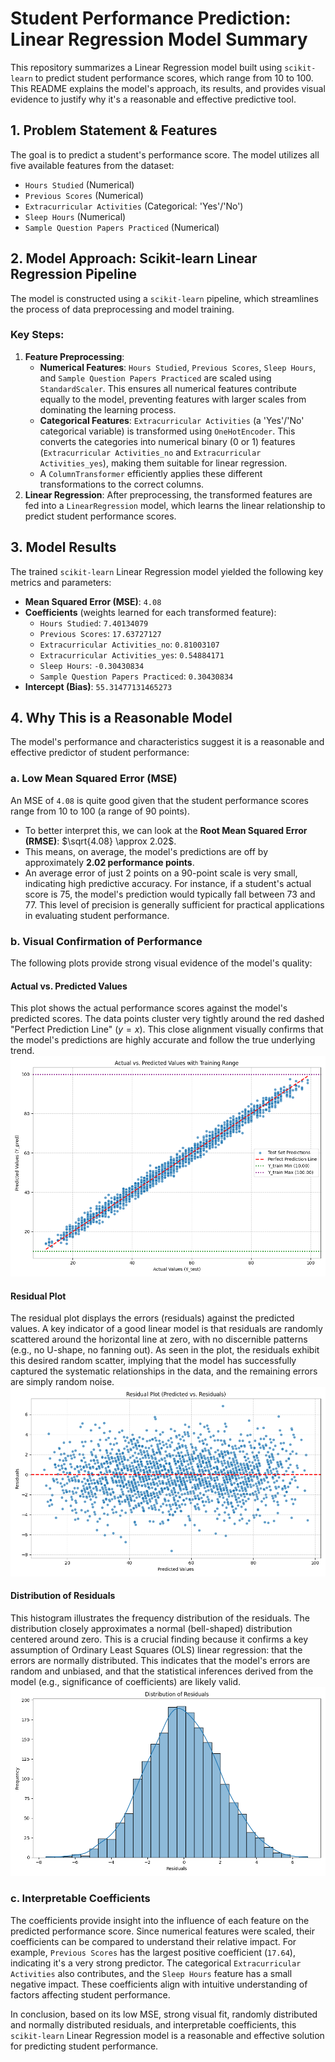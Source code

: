 # Student Performance Prediction: Linear Regression Model Summary

This repository summarizes a Linear Regression model built using `scikit-learn` to predict student performance scores, which range from 10 to 100. This README explains the model's approach, its results, and provides visual evidence to justify why it's a reasonable and effective predictive tool.

## 1. Problem Statement & Features

The goal is to predict a student's performance score. The model utilizes all five available features from the dataset:

* `Hours Studied` (Numerical)
* `Previous Scores` (Numerical)
* `Extracurricular Activities` (Categorical: 'Yes'/'No')
* `Sleep Hours` (Numerical)
* `Sample Question Papers Practiced` (Numerical)

## 2. Model Approach: Scikit-learn Linear Regression Pipeline

The model is constructed using a `scikit-learn` pipeline, which streamlines the process of data preprocessing and model training.

### Key Steps:

1.  **Feature Preprocessing**:
    * **Numerical Features**: `Hours Studied`, `Previous Scores`, `Sleep Hours`, and `Sample Question Papers Practiced` are scaled using `StandardScaler`. This ensures all numerical features contribute equally to the model, preventing features with larger scales from dominating the learning process.
    * **Categorical Features**: `Extracurricular Activities` (a 'Yes'/'No' categorical variable) is transformed using `OneHotEncoder`. This converts the categories into numerical binary (0 or 1) features (`Extracurricular Activities_no` and `Extracurricular Activities_yes`), making them suitable for linear regression.
    * A `ColumnTransformer` efficiently applies these different transformations to the correct columns.
2.  **Linear Regression**: After preprocessing, the transformed features are fed into a `LinearRegression` model, which learns the linear relationship to predict student performance scores.

## 3. Model Results

The trained `scikit-learn` Linear Regression model yielded the following key metrics and parameters:

* **Mean Squared Error (MSE)**: `4.08`
* **Coefficients** (weights learned for each transformed feature):
    * `Hours Studied`: `7.40134079`
    * `Previous Scores`: `17.63727127`
    * `Extracurricular Activities_no`: `0.81003107`
    * `Extracurricular Activities_yes`: `0.54884171`
    * `Sleep Hours`: `-0.30430834`
    * `Sample Question Papers Practiced`: `0.30430834`
* **Intercept (Bias)**: `55.31477131465273`

## 4. Why This is a Reasonable Model

The model's performance and characteristics suggest it is a reasonable and effective predictor of student performance:

### a. Low Mean Squared Error (MSE)

An MSE of `4.08` is quite good given that the student performance scores range from 10 to 100 (a range of 90 points).

* To better interpret this, we can look at the **Root Mean Squared Error (RMSE)**: $\sqrt{4.08} \approx 2.02$.
* This means, on average, the model's predictions are off by approximately **2.02 performance points**.
* An average error of just 2 points on a 90-point scale is very small, indicating high predictive accuracy. For instance, if a student's actual score is 75, the model's prediction would typically fall between 73 and 77. This level of precision is generally sufficient for practical applications in evaluating student performance.

### b. Visual Confirmation of Performance

The following plots provide strong visual evidence of the model's quality:

#### Actual vs. Predicted Values
This plot shows the actual performance scores against the model's predicted scores. The data points cluster very tightly around the red dashed "Perfect Prediction Line" ($y=x$). This close alignment visually confirms that the model's predictions are highly accurate and follow the true underlying trend.
![Actual vs. Predicted Values with Training Range](./images/linear_reg_scikit_basic_actual_vs_predict.png)

#### Residual Plot
The residual plot displays the errors (residuals) against the predicted values. A key indicator of a good linear model is that residuals are randomly scattered around the horizontal line at zero, with no discernible patterns (e.g., no U-shape, no fanning out). As seen in the plot, the residuals exhibit this desired random scatter, implying that the model has successfully captured the systematic relationships in the data, and the remaining errors are simply random noise.
![Residual Plot (Predicted vs. Residuals)](./images/linear_reg_scikit_basic_residuals.png)

#### Distribution of Residuals
This histogram illustrates the frequency distribution of the residuals. The distribution closely approximates a normal (bell-shaped) distribution centered around zero. This is a crucial finding because it confirms a key assumption of Ordinary Least Squares (OLS) linear regression: that the errors are normally distributed. This indicates that the model's errors are random and unbiased, and that the statistical inferences derived from the model (e.g., significance of coefficients) are likely valid.
![Distribution of Residuals](./images/linear_reg_scikit_basic_residual_dist.png)

### c. Interpretable Coefficients

The coefficients provide insight into the influence of each feature on the predicted performance score. Since numerical features were scaled, their coefficients can be compared to understand their relative impact. For example, `Previous Scores` has the largest positive coefficient (`17.64`), indicating it's a very strong predictor. The categorical `Extracurricular Activities` also contributes, and the `Sleep Hours` feature has a small negative impact. These coefficients align with intuitive understanding of factors affecting student performance.

In conclusion, based on its low MSE, strong visual fit, randomly distributed and normally distributed residuals, and interpretable coefficients, this `scikit-learn` Linear Regression model is a reasonable and effective solution for predicting student performance.